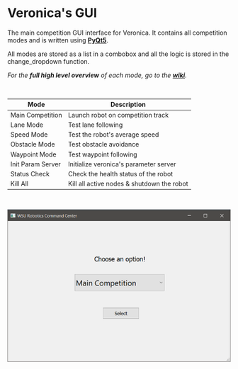 # Veronica's GUI

The main competition GUI interface for Veronica. It contains all competition modes and is written using **[PyQt5](https://doc.qt.io/qtforpython/#documentation)**.

All modes are stored as a list in a combobox and all the logic is stored in the change_dropdown function. 

_For the **full high level overview** of each mode, go to the **[wiki](https://github.com/waynerobotics/veronica/wiki/Software)**._

<p>&nbsp;</p> 

| Mode                 | Description                                |
| -------------------- | ------------------------------------------ |
| Main Competition     | Launch robot on competition track          |
| Lane Mode            | Test lane following                        |
| Speed Mode           | Test the robot's average speed             |
| Obstacle Mode        | Test obstacle avoidance                    |
| Waypoint Mode        | Test waypoint following                    |
| Init Param Server    | Initialize veronica's parameter server     |
| Status Check         | Check the health status of the robot       |
| Kill All             | Kill all active nodes & shutdown the robot |

<p>&nbsp;</p>

![Screengrab](screengrab.png)
